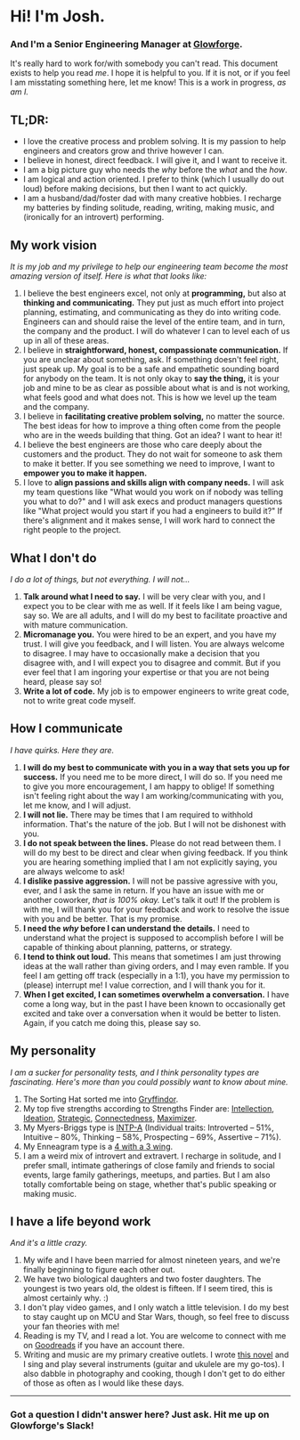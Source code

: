 # Hi! I'm Josh.
### And I'm a Senior Engineering Manager at [Glowforge](https://glowforge.com).

It's really hard to work for/with somebody you can't read. This document exists to help you read *me*. I hope it is helpful to you. If it is not, or if you feel I am misstating something here, let me know! This is a work in progress, _as am I._

## TL;DR:
* I love the creative process and problem solving. It is my passion to help engineers and creators grow and thrive however I can.
* I believe in honest, direct feedback. I will give it, and I want to receive it.
* I am a big picture guy who needs the _why_ before the _what_ and the _how_.
* I am logical and action oriented. I prefer to think (which I usually do out loud) before making decisions, but then I want to act quickly.
* I am a husband/dad/foster dad with many creative hobbies. I recharge my batteries by finding solitude, reading, writing, making music, and (ironically for an introvert) performing.

## My work vision
_It is my job and my privilege to help our engineering team become the most amazing version of itself. Here is what that looks like:_

1. I believe the best engineers excel, not only at **programming,** but also at **thinking and communicating.** They put just as much effort into project planning, estimating, and communicating as they do into writing code. Engineers can and should raise the level of the entire team, and in turn, the company and the product. I will do whatever I can to level each of us up in all of these areas.
2. I believe in **straightforward, honest, compassionate communication.** If you are unclear about something, ask. If something doesn't feel right, just speak up. My goal is to be a safe and empathetic sounding board for anybody on the team. It is not only okay to **say the thing,** it is your job and mine to be as clear as possible about what is and is not working, what feels good and what does not. This is how we level up the team and the company.
3. I believe in **facilitating creative problem solving,** no matter the source. The best ideas for how to improve a thing often come from the people who are in the weeds building that thing. Got an idea? I want to hear it!
4. I believe the best engineers are those who care deeply about the customers and the product. They do not wait for someone to ask them to make it better. If you see something we need to improve, I want to **empower you to make it happen.**
5. I love to **align passions and skills align with company needs.** I will ask my team questions like "What would you work on if nobody was telling you what to do?" and I will ask execs and product managers questions like "What project would you start if you had a engineers to build it?" If there's alignment and it makes sense, I will work hard to connect the right people to the project.

## What I don't do
_I do a lot of things, but not everything. I will not..._
1. **Talk around what I need to say.** I will be very clear with you, and I expect you to be clear with me as well. If it feels like I am being vague, say so. We are all adults, and I will do my best to facilitate proactive and with mature communication.
2. **Micromanage you.** You were hired to be an expert, and you have my trust. I will give you feedback, and I will listen. You are always welcome to disagree. I may have to occasionally make a decision that you disagree with, and I will expect you to disagree and commit. But if you ever feel that I am ingoring your expertise or that you are not being heard, please say so!
3. **Write a lot of code.** My job is to empower engineers to write great code, not to write great code myself.

## How I communicate
_I have quirks. Here they are._

1. **I will do my best to communicate with you in a way that sets you up for success.** If you need me to be more direct, I will do so. If you need me to give you more encouragement, I am happy to oblige! If something isn't feeling right about the way I am working/communicating with you, let me know, and I will adjust.
2. **I will not lie.** There may be times that I am required to withhold information. That's the nature of the job. But I will not be dishonest with you.
3. **I do not speak between the lines.** Please do not read between them. I will do my best to be direct and clear when giving feedback. If you think you are hearing something implied that I am not explicitly saying, you are always welcome to ask!
4. **I dislike passive aggression.** I will not be passive agressive with you, ever, and I ask the same in return. If you have an issue with me or another coworker, _that is 100% okay._ Let's talk it out! If the problem is with me, I will thank you for your feedback and work to resolve the issue with you and be better. That is my promise.
5. **I need the _why_ before I can understand the details.** I need to understand what the project is supposed to accomplish before I will be capable of thinking about planning, patterns, or strategy.
6. **I tend to think out loud.** This means that sometimes I am just throwing ideas at the wall rather than giving orders, and I may even ramble. If you feel I am getting off track (especially in a 1:1), you have my permission to (please) interrupt me! I value correction, and I will thank you for it.
7. **When I get excited, I can sometimes overwhelm a conversation.** I have come a long way, but in the past I have been known to occasionally get excited and take over a conversation when it would be better to listen. Again, if you catch me doing this, please say so.


## My personality
_I am a sucker for personality tests, and I think personality types are fascinating. Here's more than you could possibly want to know about mine._

1. The Sorting Hat sorted me into [Gryffindor](https://www.pottermore.com/collection/all-about-gryffindor).
2. My top five strengths according to Strengths Finder are: [Intellection](http://www.gallup.com/businessjournal/691/intellection.aspx), [Ideation](http://www.gallup.com/businessjournal/679/ideation.aspx), [Strategic](http://www.gallup.com/businessjournal/718/strategic.aspx), [Connectedness](http://www.gallup.com/businessjournal/649/connectedness.aspx), [Maximizer](http://www.gallup.com/businessjournal/697/maximizer.aspx).
3. My Myers-Briggs type is [INTP-A](https://www.16personalities.com/intp-personality) (Individual traits: Introverted – 51%, Intuitive – 80%, Thinking – 58%, Prospecting – 69%, Assertive – 71%).
4. My Enneagram type is a [4 with a 3 wing](https://www.crystalknows.com/enneagram/type-4-wing-3).
5. I am a weird mix of introvert and extravert. I recharge in solitude, and I prefer small, intimate gatherings of close family and friends to social events, large family gatherings, meetups, and parties. But I am also totally comfortable being on stage, whether that's public speaking or making music.

## I have a life beyond work
_And it's a little crazy._

1. My wife and I have been married for almost nineteen years, and we're finally beginning to figure each other out.
2. We have two biological daughters and two foster daughters. The youngest is two years old, the oldest is fifteen. If I seem tired, this is almost certainly why. :)
3. I don't play video games, and I only watch a little television. I do my best to stay caught up on MCU and Star Wars, though, so feel free to discuss your fan theories with me!
4. Reading is my TV, and I read a lot. You are welcome to connect with me on [Goodreads](http://goodreads.com/JoshTellsAStory) if you have an account there.
5. Writing and music are my primary creative outlets. I wrote [this novel](http://bit.ly/sarah-ann-lewis) and I sing and play several instruments (guitar and ukulele are my go-tos). I also dabble in photography and cooking, though I don't get to do either of those as often as I would like these days.
---
### Got a question I didn't answer here? Just ask. Hit me up on Glowforge's Slack!
